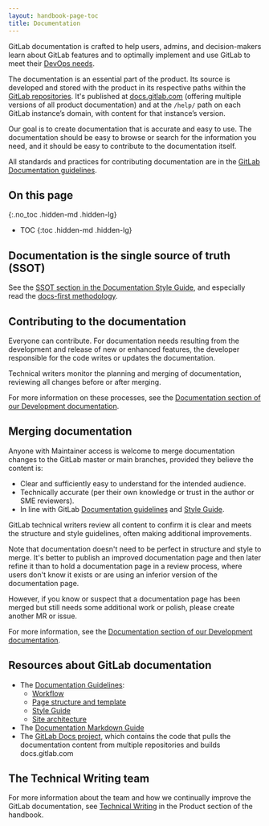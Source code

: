 ```yaml
---
layout: handbook-page-toc
title: Documentation
---
```


GitLab documentation is crafted to help users, admins, and decision-makers
learn about GitLab features and to optimally implement and use GitLab to meet
their [DevOps needs](/stages-devops-lifecycle/).

The documentation is an essential part of the product. Its source is developed
and stored with the product in its respective paths within the
[GitLab repositories](https://docs.gitlab.com/ee/development/documentation/site_architecture/#architecture).
It's published at [docs.gitlab.com](https://docs.gitlab.com) (offering multiple
versions of all product documentation) and at the `/help/` path on each GitLab
instance’s domain, with content for that instance’s version.

Our goal is to create documentation that is accurate and easy
to use. The documentation should be easy to browse or search for the information you need, and
it should be easy to contribute to the documentation itself.

All standards and practices for contributing documentation are in the
[GitLab Documentation guidelines](https://docs.gitlab.com/ee/development/documentation/).

## On this page
{:.no_toc .hidden-md .hidden-lg}

- TOC
{:toc .hidden-md .hidden-lg}

## Documentation is the single source of truth (SSOT)

See the [SSOT section in the Documentation Style Guide](https://docs.gitlab.com/ee/development/documentation/styleguide/#documentation-is-the-single-source-of-truth-ssot),
and especially read the [docs-first methodology](https://docs.gitlab.com/ee/development/documentation/styleguide/#docs-first-methodology).

## Contributing to the documentation

Everyone can contribute. For documentation needs resulting from the development
and release of new or enhanced features, the developer responsible for the code
writes or updates the documentation.

Technical writers monitor the planning and merging of documentation, reviewing
all changes before or after merging.

For more information on these processes, see the
[Documentation section of our Development documentation](https://docs.gitlab.com/ee/development/documentation/).

## Merging documentation

Anyone with Maintainer access is welcome to merge documentation changes to the 
GitLab master or main branches, provided they believe the content is:

- Clear and sufficiently easy to understand for the intended audience.
- Technically accurate (per their own knowledge or trust in the author or SME reviewers).
- In line with GitLab [Documentation guidelines](https://docs.gitlab.com/ee/development/documentation/)
and [Style Guide](https://docs.gitlab.com/ee/development/documentation/styleguide/).

GitLab technical writers review all content to confirm it is clear and
meets the structure and style guidelines, often making additional improvements.

Note that documentation doesn't need to be perfect in structure and style to
merge. It's better to publish an improved documentation page and then later
refine it than to hold a documentation page in a review process, where users
don't know it exists or are using an inferior version of the documentation page.

However, if you know or suspect that a documentation page has been merged but still needs some additional work or polish, 
please create another MR or issue.

For more information, see the [Documentation section of our Development documentation](https://docs.gitlab.com/ee/development/documentation/).

## Resources about GitLab documentation

- The [Documentation Guidelines](https://docs.gitlab.com/ee/development/documentation/):
    - [Workflow](https://docs.gitlab.com/ee/development/documentation/workflow.html)
    - [Page structure and template](https://docs.gitlab.com/ee/development/documentation/structure.html)
    - [Style Guide](https://docs.gitlab.com/ee/development/documentation/styleguide/)
    - [Site architecture](https://docs.gitlab.com/ee/development/documentation/site_architecture/index.html)
- The [Documentation Markdown Guide](/handbook/markdown-guide/)
- The [GitLab Docs project](https://gitlab.com/gitlab-org/gitlab-docs/), which
contains the code that pulls the documentation content from multiple
repositories and builds docs.gitlab.com

## The Technical Writing team

For more information about the team and how we continually improve
the GitLab documentation, see [Technical Writing](../product/technical-writing/)
in the Product section of the handbook.
